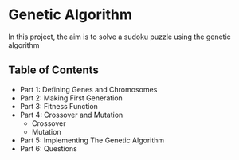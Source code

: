 # Genetic Algorithm
In this project, the aim is to solve a sudoku puzzle using the genetic algorithm

## Table of Contents
- Part 1: Defining Genes and Chromosomes
- Part 2: Making First Generation
- Part 3: Fitness Function
- Part 4: Crossover and Mutation
    - Crossover
    - Mutation
- Part 5: Implementing The Genetic Algorithm
- Part 6: Questions